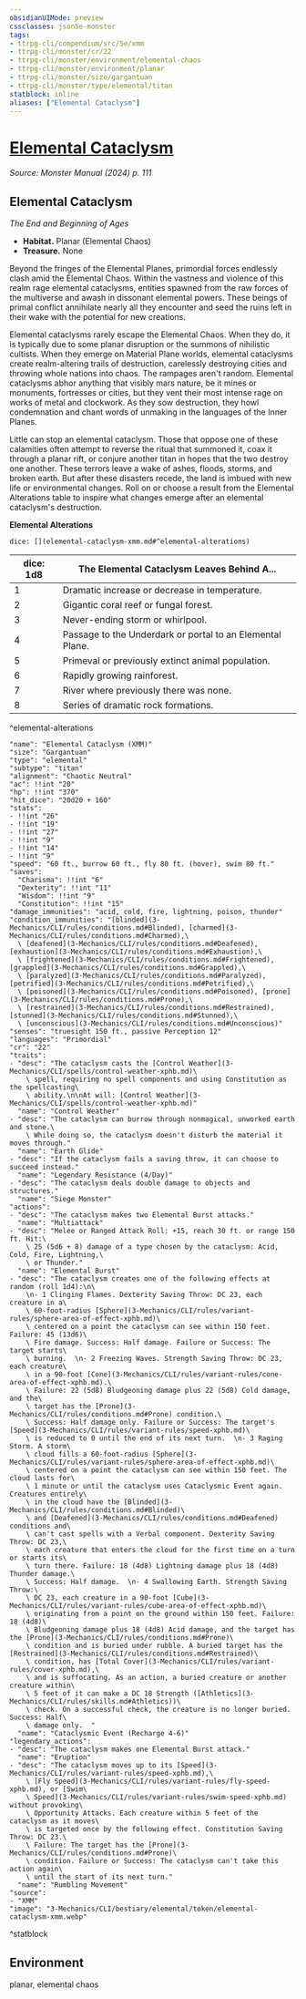 ```yaml
---
obsidianUIMode: preview
cssclasses: json5e-monster
tags:
- ttrpg-cli/compendium/src/5e/xmm
- ttrpg-cli/monster/cr/22
- ttrpg-cli/monster/environment/elemental-chaos
- ttrpg-cli/monster/environment/planar
- ttrpg-cli/monster/size/gargantuan
- ttrpg-cli/monster/type/elemental/titan
statblock: inline
aliases: ["Elemental Cataclysm"]
---
```

# [Elemental Cataclysm](3-Mechanics\CLI\bestiary\elemental/elemental-cataclysm-xmm.md)
*Source: Monster Manual (2024) p. 111*  

## Elemental Cataclysm

*The End and Beginning of Ages*

- **Habitat.** Planar (Elemental Chaos)  
- **Treasure.** None  

Beyond the fringes of the Elemental Planes, primordial forces endlessly clash amid the Elemental Chaos. Within the vastness and violence of this realm rage elemental cataclysms, entities spawned from the raw forces of the multiverse and awash in dissonant elemental powers. These beings of primal conflict annihilate nearly all they encounter and seed the ruins left in their wake with the potential for new creations.

Elemental cataclysms rarely escape the Elemental Chaos. When they do, it is typically due to some planar disruption or the summons of nihilistic cultists. When they emerge on Material Plane worlds, elemental cataclysms create realm-altering trails of destruction, carelessly destroying cities and throwing whole nations into chaos. The rampages aren't random. Elemental cataclysms abhor anything that visibly mars nature, be it mines or monuments, fortresses or cities, but they vent their most intense rage on works of metal and clockwork. As they sow destruction, they howl condemnation and chant words of unmaking in the languages of the Inner Planes.

Little can stop an elemental cataclysm. Those that oppose one of these calamities often attempt to reverse the ritual that summoned it, coax it through a planar rift, or conjure another titan in hopes that the two destroy one another. These terrors leave a wake of ashes, floods, storms, and broken earth. But after these disasters recede, the land is imbued with new life or environmental changes. Roll on or choose a result from the Elemental Alterations table to inspire what changes emerge after an elemental cataclysm's destruction.

**Elemental Alterations**

`dice: [](elemental-cataclysm-xmm.md#^elemental-alterations)`

| dice: 1d8 | The Elemental Cataclysm Leaves Behind A... |
|-----------|--------------------------------------------|
| 1 | Dramatic increase or decrease in temperature. |
| 2 | Gigantic coral reef or fungal forest. |
| 3 | Never-ending storm or whirlpool. |
| 4 | Passage to the Underdark or portal to an Elemental Plane. |
| 5 | Primeval or previously extinct animal population. |
| 6 | Rapidly growing rainforest. |
| 7 | River where previously there was none. |
| 8 | Series of dramatic rock formations. |
^elemental-alterations

```statblock
"name": "Elemental Cataclysm (XMM)"
"size": "Gargantuan"
"type": "elemental"
"subtype": "titan"
"alignment": "Chaotic Neutral"
"ac": !!int "20"
"hp": !!int "370"
"hit_dice": "20d20 + 160"
"stats":
- !!int "26"
- !!int "19"
- !!int "27"
- !!int "9"
- !!int "14"
- !!int "9"
"speed": "60 ft., burrow 60 ft., fly 80 ft. (hover), swim 80 ft."
"saves":
  "Charisma": !!int "6"
  "Dexterity": !!int "11"
  "Wisdom": !!int "9"
  "Constitution": !!int "15"
"damage_immunities": "acid, cold, fire, lightning, poison, thunder"
"condition_immunities": "[blinded](3-Mechanics/CLI/rules/conditions.md#Blinded), [charmed](3-Mechanics/CLI/rules/conditions.md#Charmed),\
  \ [deafened](3-Mechanics/CLI/rules/conditions.md#Deafened), [exhaustion](3-Mechanics/CLI/rules/conditions.md#Exhaustion),\
  \ [frightened](3-Mechanics/CLI/rules/conditions.md#Frightened), [grappled](3-Mechanics/CLI/rules/conditions.md#Grappled),\
  \ [paralyzed](3-Mechanics/CLI/rules/conditions.md#Paralyzed), [petrified](3-Mechanics/CLI/rules/conditions.md#Petrified),\
  \ [poisoned](3-Mechanics/CLI/rules/conditions.md#Poisoned), [prone](3-Mechanics/CLI/rules/conditions.md#Prone),\
  \ [restrained](3-Mechanics/CLI/rules/conditions.md#Restrained), [stunned](3-Mechanics/CLI/rules/conditions.md#Stunned),\
  \ [unconscious](3-Mechanics/CLI/rules/conditions.md#Unconscious)"
"senses": "truesight 150 ft., passive Perception 12"
"languages": "Primordial"
"cr": "22"
"traits":
- "desc": "The cataclysm casts the [Control Weather](3-Mechanics/CLI/spells/control-weather-xphb.md)\
    \ spell, requiring no spell components and using Constitution as the spellcasting\
    \ ability.\n\nAt will: [Control Weather](3-Mechanics/CLI/spells/control-weather-xphb.md)"
  "name": "Control Weather"
- "desc": "The cataclysm can burrow through nonmagical, unworked earth and stone.\
    \ While doing so, the cataclysm doesn't disturb the material it moves through."
  "name": "Earth Glide"
- "desc": "If the cataclysm fails a saving throw, it can choose to succeed instead."
  "name": "Legendary Resistance (4/Day)"
- "desc": "The cataclysm deals double damage to objects and structures."
  "name": "Siege Monster"
"actions":
- "desc": "The cataclysm makes two Elemental Burst attacks."
  "name": "Multiattack"
- "desc": "Melee or Ranged Attack Roll: +15, reach 30 ft. or range 150 ft. Hit:\
    \ 25 (5d6 + 8) damage of a type chosen by the cataclysm: Acid, Cold, Fire, Lightning,\
    \ or Thunder."
  "name": "Elemental Burst"
- "desc": "The cataclysm creates one of the following effects at random (roll 1d4):\n\
    \n- 1 Clinging Flames. Dexterity Saving Throw: DC 23, each creature in a\
    \ 60-foot-radius [Sphere](3-Mechanics/CLI/rules/variant-rules/sphere-area-of-effect-xphb.md)\
    \ centered on a point the cataclysm can see within 150 feet. Failure: 45 (13d6)\
    \ Fire damage. Success: Half damage. Failure or Success: The target starts\
    \ burning.  \n- 2 Freezing Waves. Strength Saving Throw: DC 23, each creature\
    \ in a 90-foot [Cone](3-Mechanics/CLI/rules/variant-rules/cone-area-of-effect-xphb.md).\
    \ Failure: 22 (5d8) Bludgeoning damage plus 22 (5d8) Cold damage, and the\
    \ target has the [Prone](3-Mechanics/CLI/rules/conditions.md#Prone) condition.\
    \ Success: Half damage only. Failure or Success: The target's [Speed](3-Mechanics/CLI/rules/variant-rules/speed-xphb.md)\
    \ is reduced to 0 until the end of its next turn.  \n- 3 Raging Storm. A storm\
    \ cloud fills a 60-foot-radius [Sphere](3-Mechanics/CLI/rules/variant-rules/sphere-area-of-effect-xphb.md)\
    \ centered on a point the cataclysm can see within 150 feet. The cloud lasts for\
    \ 1 minute or until the cataclysm uses Cataclysmic Event again. Creatures entirely\
    \ in the cloud have the [Blinded](3-Mechanics/CLI/rules/conditions.md#Blinded)\
    \ and [Deafened](3-Mechanics/CLI/rules/conditions.md#Deafened) conditions and\
    \ can't cast spells with a Verbal component. Dexterity Saving Throw: DC 23,\
    \ each creature that enters the cloud for the first time on a turn or starts its\
    \ turn there. Failure: 18 (4d8) Lightning damage plus 18 (4d8) Thunder damage.\
    \ Success: Half damage.  \n- 4 Swallowing Earth. Strength Saving Throw:\
    \ DC 23, each creature in a 90-foot [Cube](3-Mechanics/CLI/rules/variant-rules/cube-area-of-effect-xphb.md)\
    \ originating from a point on the ground within 150 feet. Failure: 18 (4d8)\
    \ Bludgeoning damage plus 18 (4d8) Acid damage, and the target has the [Prone](3-Mechanics/CLI/rules/conditions.md#Prone)\
    \ condition and is buried under rubble. A buried target has the [Restrained](3-Mechanics/CLI/rules/conditions.md#Restrained)\
    \ condition, has [Total Cover](3-Mechanics/CLI/rules/variant-rules/cover-xphb.md),\
    \ and is suffocating. As an action, a buried creature or another creature within\
    \ 5 feet of it can make a DC 18 Strength ([Athletics](3-Mechanics/CLI/rules/skills.md#Athletics))\
    \ check. On a successful check, the creature is no longer buried. Success: Half\
    \ damage only.  "
  "name": "Cataclysmic Event (Recharge 4-6)"
"legendary_actions":
- "desc": "The cataclysm makes one Elemental Burst attack."
  "name": "Eruption"
- "desc": "The cataclysm moves up to its [Speed](3-Mechanics/CLI/rules/variant-rules/speed-xphb.md),\
    \ [Fly Speed](3-Mechanics/CLI/rules/variant-rules/fly-speed-xphb.md), or [Swim\
    \ Speed](3-Mechanics/CLI/rules/variant-rules/swim-speed-xphb.md) without provoking\
    \ Opportunity Attacks. Each creature within 5 feet of the cataclysm as it moves\
    \ is targeted once by the following effect. Constitution Saving Throw: DC 23.\
    \ Failure: The target has the [Prone](3-Mechanics/CLI/rules/conditions.md#Prone)\
    \ condition. Failure or Success: The cataclysm can't take this action again\
    \ until the start of its next turn."
  "name": "Rumbling Movement"
"source":
- "XMM"
"image": "3-Mechanics/CLI/bestiary/elemental/token/elemental-cataclysm-xmm.webp"
```
^statblock

## Environment

planar, elemental chaos